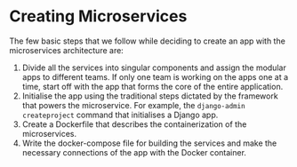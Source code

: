 # Creating Microservices

The few basic steps that we follow while deciding to create an app with the microservices architecture are:

1. Divide all the services into singular components and assign the modular apps to different teams. If only one team is working on the apps one at a time, start off with the app that forms the core of the entire application.
1. Initialise the app using the traditional steps dictated by the framework that powers the microservice. For example, the `django-admin createproject` command that initialises a Django app.
1. Create a Dockerfile that describes the containerization of the microservices.
1. Write the docker-compose file for building the services and make the necessary connections of the app with the Docker container.